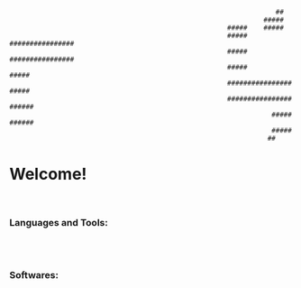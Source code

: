                                                                       ##                                      
                                                                   #####                                      
                                                          #####    #####                                      
                                                          #####    ################                           
                                                          #####    ################                           
                                                          #####               #####                           
                                                          ################    #####                           
                                                          ################   ######                           
                                                                     #####   ######                           
                                                                     #####                                    
                                                                    ##

# Welcome!

<br/>

### Languages and Tools:

<br />
<br />

### Softwares:

<br />
                                          
